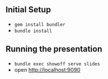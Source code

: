 ## Initial Setup
* `gem install bundler`
* `bundle install`

## Running the presentation

* `bundle exec showoff serve slides`
* open [http://localhost:9090](http://localhost:9090)
